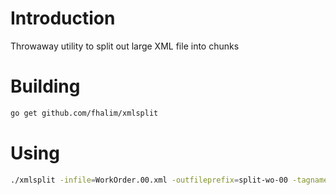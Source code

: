 # Introduction
Throwaway utility to split out large XML file into chunks

# Building

```sh
go get github.com/fhalim/xmlsplit
```

# Using

```sh 
./xmlsplit -infile=WorkOrder.00.xml -outfileprefix=split-wo-00 -tagname=WorkOrder
```
